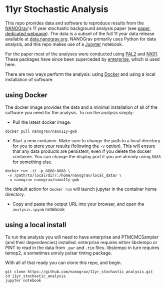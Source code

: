 # 11yr Stochastic Analysis

This repo provides data and software to reproduce results from the [NANOGrav][1]'s 11 year stochastic background analysis paper (see [paper][2], [dedicated webpage][9]).
The data is a subset of the full 11 year data release available at [data.nanograv.org][3].
NANOGrav primarily uses Python for data analysis, and this repo makes use of a [Jupyter][4] notebook.

For the paper most of the analyses were conducted using [PAL2][5] and [NX01][6].
These packages have since been superceded by [enterprise][7], which is used here.

There are two ways perform the analysis: using [Docker][8] and using a local installation of software.

## using Docker

The docker image provides the data and a minimal installation of all of the software you need for the analysis.
To run the analysis simply:

* Pull the latest docker image.
```
docker pull nanograv/nano11y-gwb
```

* Start a new container.
Make sure to change the path to a local directory for you to store your results (following the `-v` option).
This will ensure that any data products are persistent, even if you delete the docker container.
You can change the display port if you are already using `8888` for something else.
```
docker run -it -p 8888:8888 \
 -v /path/to/local/dir/:/home/nanograv/local_data/ \
 -u nanograv nanograv/nano11y-gwb
```
the default action for `docker run` will launch jupyter in the container home directory.

* Copy and paste the output URL into your browser, and open the `analysis.ipynb` notebook


## using a local install

To run the analysis you will need to have enterprise and PTMCMCSampler (and their dependencies) installed.
enterprise requires either libstempo or PINT to read in the data from `.par` and `.tim` files.
libstempo in turn requires temop2, a sometimes unruly pulsar timing package.

With all of that ready you can clone this repo, and begin.
```
git clone https://github.com/nanograv/11yr_stochastic_analysis.git
cd 11yr_stochastic_analysis
jupyter notebook
```



[1]: http://www.nanograv.org/
[2]: null
[3]: http://data.nanograv.org/
[4]: http://jupyter.org/
[5]: https://github.com/jellis18/PAL2
[6]: http://stevertaylor.github.io/NX01/
[7]: https://enterprise.readthedocs.io/en/latest/
[8]: http://www.docker.com/
[9]: https://github.com/nanograv/11yr_stochastic_analysis

